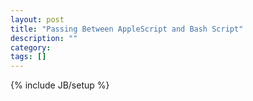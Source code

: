```yaml
---
layout: post
title: "Passing Between AppleScript and Bash Script"
description: ""
category: 
tags: []
---
```

{% include JB/setup %}
